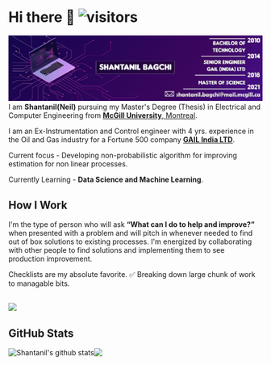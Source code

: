 # Hi there 👋 ![visitors](https://komarev.com/ghpvc/?username=Shantanil)
![](https://github.com/ShantanilBagchi/ShantanilBagchi/blob/master/Dark-Blue-and-Turquoise-Gaming-Youtube-Channel-Art-new-copy.jpg)
I am **Shantanil(Neil)** pursuing my Master's Degree (Thesis) in Electrical and Computer Engineering from <a href="https://www.mcgill.ca//"> <b>McGill University</b>, Montreal</a>.

I am an Ex-Instrumentation and Control engineer with 4 yrs. experience in the Oil and Gas industry for a Fortune 500 company <a href="https://www.gailonline.com/home.html#maincontent"> <b>GAIL India LTD</b></a>. 

Current focus - Developing non-probabilistic algorithm for improving estimation for non linear processes. 

Currently Learning - **Data Science and Machine Learning**.


## How I Work
I'm the type of person who will ask **“What can I do to help and improve?”** when presented with a problem and will pitch in whenever needed to find out of box solutions to existing processes. I'm energized by collaborating with other people to find solutions and implementing them to see production improvement. 

Checklists are my absolute favorite. ✅ Breaking down large chunk of work to managable bits.

##

[<img src="https://img.shields.io/badge/linkedin-%230077B5.svg?&style=for-the-badge&logo=linkedin&logoColor=white"/>](https://www.linkedin.com/in/shantanilbagchi/)

## GitHub Stats
<p align="center">
  <img align="left" src="https://github-readme-stats.vercel.app/api?username=shantanilbagchi&show_icons=true&theme=radical&line_height=21" alt="Shantanil's github stats"/>
  <img align="left" src="https://github-readme-stats.vercel.app/api/top-langs/?username=shantanilbagchi&theme=radical&hide_langs_below=1&line_height=21" />
</p>




 
<!--[![Email Badge](https://img.shields.io/badge/-shantanil.bagchi@mail.mcgill.ca-black?style=flat-square&logo=Gmail&logoColor=white&link=mailto:shantanil.bagchi@mail.mcgill.ca)](mailto:shantanil.bagchi@mail.mcgill.ca)-->



<br><br>

<!--![<Stats>](https://github-readme-stats.shantanilbagchi.vercel.app/api?username=<shantanilbagchi&show_icons=true&theme=radical)-->



